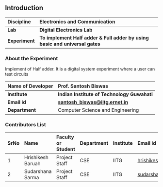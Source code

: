 ## Introduction


<b>Discipline | <b>Electronics and Communication
:--|:--|
<b> Lab | <b>Digital Electronics Lab
<b> Experiment|     <b> To implement Half adder & Full adder by using basic and universal gates

### About the Experiment 

Implement of Half adder. It is a digital system experiment where a user can test circuits

<b>Name of Developer | <b> Prof. Santosh Biswas 
:--|:--|
<b> Institute | <b>  Indian Institute of Technology Guwahati
<b> Email id|     <b> santosh_biswas@iitg.ernet.in
<b> Department |  Computer Science and Engineering

### Contributors List

SrNo | Name | Faculty or Student | Department| Institute | Email id
:--|:--|:--|:--|:--|:--|
1 | Hrishikesh Baruah| Project Staff | CSE | IITG | hrishikeshbaruah@rnd.iitg.ac.in
2 | Sudarshana Sarma | Project Staff | CSE | IITG | sudarshana91@rnd.iitg.ac.in
